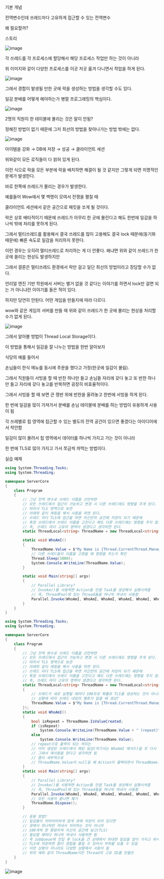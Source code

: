 기본 개념

전역변수인데 쓰레드마다 고유하게 접근할 수 있는 전역변수

왜 필요할까?

스토리

![image](https://user-images.githubusercontent.com/75019048/131054658-14ce9790-2da1-467d-bc3b-cd2ff2ac7956.png)

각 쓰레드를 각 프로세스에 할당해서 해당 프로세스 작업만 하는 것이 아니라

위 이미지와 같이 다양한 프로세스를 이곳 저곳 옮겨 다니면서 작업을 하게 된다.

![image](https://user-images.githubusercontent.com/75019048/131054673-8918d9fe-9056-4d69-9381-bc05936dd393.png)

그래서 경합이 발생될 만한 곳에 락을 생성하는 방법을 생각할 수도 있다.

일감 분배를 어떻게 해야하는가 병렬 프로그래밍의 핵심이다.

![image](https://user-images.githubusercontent.com/75019048/131054680-91346dc6-3b01-48f7-af76-1e4b409aa01a.png)

2명의 직원이 한 테이블에 몰리는 것은 말이 안됨?

정해진 방법이 없기 때문에 그저 최선의 방법을 찾아나가는 방법 밖에는 없다.

![image](https://user-images.githubusercontent.com/75019048/131054701-0e9160f3-f231-47c7-9171-b051d75aa1e0.png)

아이템을 강화 → DB에 저장 → 성공 → 클라이언트 세션

위와같이 모든 로직들이 다 얽혀 있게 된다.

이런 식으로 락을 모든 부분에 락을 배치하면 해결이 될 것 같지만 그렇게 되면 치명적인 문제가 발생한다.

바로 한쪽에 쓰레드가 몰리는 경우가 발생한다.

예를들어 Wow에서 몇 백명이 모여서 전쟁을 펼칠 때

클라이언트 세션에서 같은 공간으로 패킷을 쏘게 될 것이다.

락은 상호 배타적이기 때문에 쓰레드가 아무리 한 곳에 몰린다고 해도 한번에 일감을 하나씩 밖에 처리를 못하게 된다.

그래서 멀티쓰레드를 활용해서 결국 쓰레드를 많이 고용해도 결국 lock 때문에(동기화 때문에) 빠른 속도로 일감을 처리하지 못한다.

이런 경우는 오히려 멀티쓰레드로 처리하는 게 더 안좋다. 왜냐면 위와 같이 쓰레드가 한 곳에 쏠리는 현상도 발생하지만 

그래서 결론은 멀티쓰레드 환경에서 락만 걸고 일단 최선의 방법이라고 장담할 수가 없다.

언리얼 엔진 기반 학원에서 서버는 별거 없을 것 같다는 이야기를 하면서 lock만 걸면 되는 거 아니냐란 이야기를 들은 적이 있다.

하지만 당연히 안된다. 어떤 게임을 만들지에 따라 다르다.

wow와 같은 게임의 서버를 만들 때 위와 같이 쓰레드가 한 곳에 몰리는 현상을 처리할 수가 없게 된다.

![image](https://user-images.githubusercontent.com/75019048/131054713-36e071e7-ffec-4276-b8c8-fb4d0c52ca52.png)

그래서 알아볼 방법이 Thread Local Storage이다.

이 방법을 통해서 일감을 잘 나누는 방법을 한번 알아보자

식당의 예를 들어서

손님들이 한식 메뉴를 동시에 주문을 했다고 가정(한곳에 일감이 몰림).

그래서 직원들이 서빙을 할 때 반찬 하나만 들고 손님들 자리에 갖다 놓고 또 반찬 하나만 들고 자리에 갖다 놓고를 반복하면 굉장히 비효율적이다.

그래서 서빙을 할 때 보면 큰 쟁반 위에 반찬을 올려놓고 한번에 서빙을 하게 된다.

한 번에 일감을 많이 가져가서 분배를 손님 테이블에 분배를 하는 방법이 유용하게 사용이 됨

각 쓰레별로 힙 영역에 접근할 수 있는 별도의 전역 공간이 있으면 좋겠다는 아이디어에서 착안함

일감이 많이 몰려서 힙 영역에서 데이터를 하나씩 가지고 가는 것이 아니라 

한 번에 TLS로 많이 가지고 가서 쪼금씩 까먹는 방법이다.

실습 예제

```csharp
using System.Threading.Tasks;
using System.Threading;

namespace ServerCore
{
    class Program
    {
        // 그냥 전역 변수로 쓰레드 이름을 선언하면 
        // 모든 쓰레드에서 접근이 가능하고 변경 시 다른 쓰레드에도 영향을 주게 된다.
        // 따라서 TLS 영역으로 보관
        // 아래와 같이 래핑을 해서 사용을 하면 된다.
        // 쓰레드 마다 TLS에 접근을 하면 자신만의 공간에 저장이 되기 때문에 
        // 특정 쓰레드에서 쓰레드 이름을 고친다고 해도 다른 쓰레드에는 영향을 주지 않게 된다.
        // 즉, 쓰레드 마다 고유의 영역이 생겼다고 생각하면 된다.
        static ThreadLocal<string> ThreadName = new ThreadLocal<string>();

        static void WhoAmI()
        {
            ThreadName.Value = $"My Name is {Thread.CurrentThread.ManagedThreadId}";
            // 다른 쓰레드들이 이름을 고쳤을 때 영향을 주는지 확인
            Thread.Sleep(1000);
            System.Console.WriteLine(ThreadName.Value);
        }

        static void Main(string[] args)
        {
            // Parallel Library?
            // Invoke()를 사용하면 Action들 만큼 Task를 생성해서 실행시켜줌
            // 즉, ThreadPool에 있는 Thread들을 하나씩 꺼내서 사용함
            Parallel.Invoke(WhoAmI, WhoAmI, WhoAmI, WhoAmI, WhoAmI, WhoAmI);
        }
    }
}
```

```csharp
using System.Threading.Tasks;
using System.Threading;

namespace ServerCore
{
    class Program
    {
        // 그냥 전역 변수로 쓰레드 이름을 선언하면 
        // 모든 쓰레드에서 접근이 가능하고 변경 시 다른 쓰레드에도 영향을 주게 된다.
        // 따라서 TLS 영역으로 보관
        // 아래와 같이 래핑을 해서 사용을 하면 된다.
        // 쓰레드 마다 TLS에 접근을 하면 자신만의 공간에 저장이 되기 때문에 
        // 특정 쓰레드에서 쓰레드 이름을 고친다고 해도 다른 쓰레드에는 영향을 주지 않게 된다.
        // 즉, 쓰레드 마다 고유의 영역이 생겼다고 생각하면 된다.
        static ThreadLocal<string> ThreadName = new ThreadLocal<string>(()=> 
        { 
            // 쓰레드가 새로 실행될 때마다 100프로 확률로 TLS를 생성하는 것이 아니라
            // 상황에 따라 쓰레드 네임의 밸류가 없을 때 생성?
            ThreadName.Value = $"My Name is {Thread.CurrentThread.ManagedThreadId}";
        });
        static void WhoAmI()
        {
            bool isRepeat = ThreadName.IsValueCreated;
            if (isRepeat)
                System.Console.WriteLine(ThreadName.Value + " (repeat)");
            else
                System.Console.WriteLine(ThreadName.Value);
            // repeat으로 출력이 되는 의미는
            // 이미 생성된 쓰레드에서 해당 일감(여기서는 WhoAmI 메서드)을 또 다시 처리한다는 의미
            // 그래서 재사용을 한다고 생각하면 됨
            // 좀더 세부적으로 
            // ThreadName.Value이 null일 때 Action이 콜백되면서 ThreadName.Value 값이 할당됨
        }
        static void Main(string[] args)
        {
            // Parallel Library?
            // Invoke()를 사용하면 Action들 만큼 Task를 생성해서 실행시켜줌
            // 즉, ThreadPool에 있는 Thread들을 하나씩 꺼내서 사용함
            Parallel.Invoke(WhoAmI, WhoAmI, WhoAmI, WhoAmI, WhoAmI, WhoAmI);
            // 모든 사용이 끝나면 폐기
            ThreadName.Dispose();
        }

        // 응용 방법?
        // 일감들이 어마어마하게 많게 큐에 저장이 되어 있다면
        // 큐에서 하나씩만 꺼내서 처리하는 것이 아니라 
        // 100개씩 한 뭉텅이씩 자신의 공간에 넣고(TLS)
        // 필요할 때마다 하나씩 꺼내서 사용하면 됨
        // 즉 JobQueue에 진입 후 lock을 건 상태에서 최대한 일감을 많이 가지고 와서
        // TLS에 저장하면 좀더 경합을 줄일 수 있어서 부하를 낮출 수 있음
        // 이런 상황이 아니라도 다양한 상황에서 사용이 됨
        // 위의 예와 같이 ThreadName이든 Thread의 고유 ID를 만들든
    }
}
```

![image](https://user-images.githubusercontent.com/75019048/131054770-d294b809-0e7c-4667-83ce-acde099cc0ba.png)
